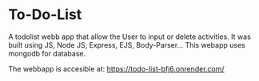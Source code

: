 # To-Do-List
A todolist webb app that allow the User to input or delete activities. 
It was built using JS, Node JS, Express, EJS, Body-Parser...
This webapp uses mongodb for database. 

The webbapp is accesible at:   https://todo-list-bfj6.onrender.com/


